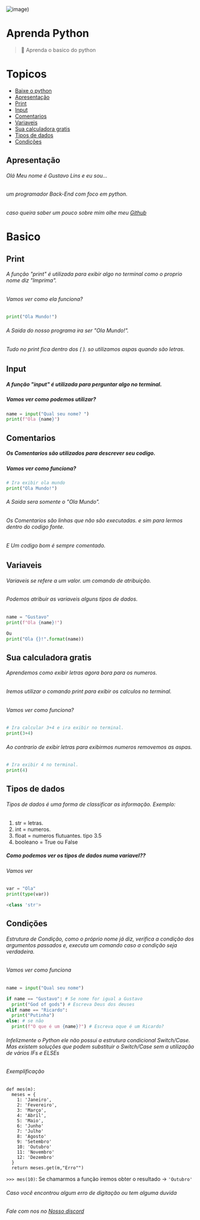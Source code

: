 ![___image___)](https://user-images.githubusercontent.com/60306241/77236909-bf343d80-6ba1-11ea-828f-5cfd5011c557.png)

# Aprenda Python
> :snake: Aprenda o basico do python

# Topicos
- [Baixe o python](https://www.python.org/)
- [Apresentação](#apresentação)
- [Print](#print)
- [Input](#input)
- [Comentarios](#comentarios)
- [Variaveis](#variaveis)
- [Sua calculadora gratis](#Sua-calculadora-gratis)
- [Tipos de dados](#tipos-de-dados)
- [Condições](#condições)
## Apresentação
###### Olá Meu nome é Gustavo Lins e eu sou...
###### um programador Back-End com foco em python.
###### caso queira saber um pouco sobre mim olhe meu [Github](https://github.com/freazesss)

# Basico
## Print
###### A função "print" é utilizada para exibir algo no terminal como o proprio nome diz "Imprima".
###### Vamos ver como ela funciona?
```python
print("Ola Mundo!")
```
###### A Saida do nosso programa ira ser "Ola Mundo!".
###### Tudo no print fica dentro dos ( ). so utilizamos aspas quando são letras.
## Input
##### A função "input" é utilizada para perguntar algo no terminal.
##### Vamos ver como podemos utilizar?
```py
name = input("Qual seu nome? ")
print(f"Ola {name}")
```
## Comentarios
##### Os Comentarios são utilizados para descrever seu codigo.
##### Vamos ver como funciona?
```python
# Ira exibir ola mundo
print("Ola Mundo!")
```
###### A Saida sera somente o "Ola Mundo".
###### Os Comentarios são linhas que não são executadas. e sim para lermos dentro do codigo fonte.
###### E Um codigo bom é sempre comentado.
## Variaveis
###### Variaveis se refere a um valor. um comando de atribuição.
###### Podemos atribuir as variaveis alguns tipos de dados.
```python
name = "Gustavo"
print(f"Ola {name}!")

Ou
print("Ola {}!".format(name))
```
## Sua calculadora gratis
###### Aprendemos como exibir letras agora bora para os numeros.
###### Iremos utilizar o comando print para exibir os calculos no terminal.
###### Vamos ver como funciona?
```python
# Ira calcular 3+4 e ira exibir no terminal.
print(3+4)
```
###### Ao contrario de exibir letras para exibirmos numeros removemos as aspas.
```python
# Ira exibir 4 no terminal.
print(4)
```
## Tipos de dados
###### Tipos de dados é uma forma de classificar as informação. Exemplo:
1. str = letras.
2. int = numeros.
3. float = numeros flutuantes. tipo 3.5
4. booleano = True ou False
##### Como podemos ver os tipos de dados numa variavel??
###### Vamos ver
```python
var = "Ola"
print(type(var))

<class 'str'>
```
## Condições
###### Estrutura de Condição, como o próprio nome já diz, verifica a condição dos argumentos passados e, executa um comando caso a condição seja verdadeira.
###### Vamos ver como funciona
```py
name = input("Qual seu nome")

if name == "Gustavo": # Se nome for igual a Gustavo
  print("God of gods") # Escreva Deus dos deuses
elif name == "Ricardo":
  print("Putinha")
else: # se não
  print(f"O que é um {name}?") # Escreva oque é um Ricardo?
```

###### Infelizmente o Python ele não possui a estrutura condicional Switch/Case. Mas existem soluções que podem substituir o Switch/Case sem a utilização de vários IFs e ELSEs

###### Exemplificação
```
def mes(m):
  meses = {
    1: 'Janeiro',
    2: 'Fevereiro',
    3: 'Março',
    4: 'Abril',
    5: 'Maio',
    6: 'Junho'
    7: 'Julho'
    8: 'Agosto'
    9: 'Setembro'
    10: 'Outubro'
    11: 'Novembro'
    12: 'Dezembro'
  }
  return meses.get(m,"Erro"")
```

`>>> mes(10)`: Se chamarmos a função iremos obter o resultado -> `'Outubro'`

###### Caso você encontrou algum erro de digitação ou tem alguma duvida
###### Fale com nos no [Nosso discord](https://discord.gg/GDBrNDU)
